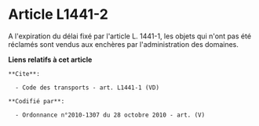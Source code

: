 # Article L1441-2

A l'expiration du délai fixé par l'article L. 1441-1, les objets qui n'ont pas été réclamés sont vendus aux enchères par
l'administration des domaines.

**Liens relatifs à cet article**

	**Cite**:

	  - Code des transports - art. L1441-1 (VD)

	**Codifié par**:

	  - Ordonnance n°2010-1307 du 28 octobre 2010 - art. (V)
